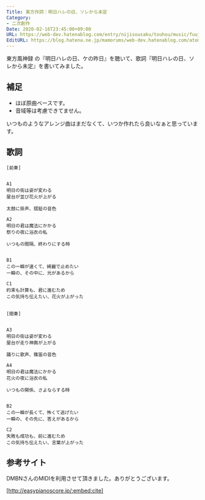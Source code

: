```yaml
---
Title: 東方作詞：明日ハレの日、ソレから未定
Category:
- 二次創作
Date: 2020-02-16T23:45:00+09:00
URL: https://web-dev.hatenablog.com/entry/nijisousaku/touhou/music/fuujinroku/ashita
EditURL: https://blog.hatena.ne.jp/mamorums/web-dev.hatenablog.com/atom/entry/26006613514783922
---
```


東方風神録 の『明日ハレの日、ケの昨日』を聴いて、歌詞『明日ハレの日、ソレから未定』を書いてみました。


## 補足
- ほぼ原曲ベースです。
- 音域等は考慮できてません。

いつものようなアレンジ曲はまだなくて、いつか作れたら良いなぁと思っています。


## 歌詞
```
[前奏]


A1
明日の街は姿が変わる
屋台が並び花火が上がる

太鼓に掛声、摺鉦の音色

A2
明日の君は魔法にかかる
祭りの夜に浴衣の私

いつもの間隔、終わりにする時


B1
この一瞬が速くて、綺麗で止めたい
一瞬の、その中に、光があるから

C1
約束も計算も、君に進むため
この気持ち伝えたい、花火が上がった


[間奏]


A3
明日の街は姿が変わる
屋台が走り神輿が上がる

踊りに歌声、篠笛の音色

A4
明日の君は魔法にかかる
花火の夜に浴衣の私

いつもの関係、さよならする時


B2
この一瞬が長くて、怖くて逃げたい
一瞬の、その先に、答えがあるから

C2
失敗も成功も、前に進むため
この気持ち伝えたい、言葉が上がった
```


## 参考サイト
DMBNさんのMIDIを利用させて頂きました。ありがとうございます。

[http://easypianoscore.jp/:embed:cite]

